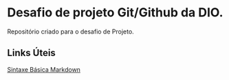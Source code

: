 # Desafio de projeto Git/Github da DIO.
Repositório criado para o desafio de Projeto.


## Links Úteis
[Sintaxe Básica Markdown](https://www.markdownguide.org/basic-syntax)
